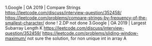 1.Google | OA 2019 | Compare Strings 
  https://leetcode.com/discuss/interview-question/352458/
  https://leetcode.com/problems/compare-strings-by-frequency-of-the-smallest-character/
  done !
2.DP
  not done
3.Google | OA 2019 | Largest Subarray Length K
  https://leetcode.com/discuss/interview-question/352459/
  https://leetcode.com/problems/sliding-window-maximum/
  not sure the solution, for non unique int in array A
